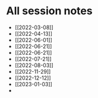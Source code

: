 # All session notes

- [[2022-03-08]]
- [[2022-04-13]]
- [[2022-06-01]]
- [[2022-06-21]]
- [[2022-06-21]]
- [[2022-07-21]]
- [[2022-08-03]]
- [[2022-11-29]]
- [[2022-12-12]]
- [[2023-01-03]]
-

